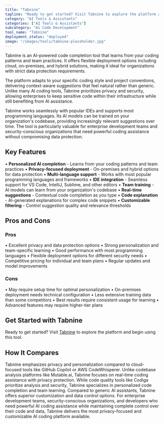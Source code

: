 ```yaml
---
title: "Tabnine"
tagline: "Ready to get started? Visit Tabnine to explore the platform and begin using t..."
category: "AI Tools & Assistants"
categories: ["AI Tools & Assistants"]
subcategory: "Ai Code Development"
tool_name: "Tabnine"
deployment_status: "deployed"
image: "/images/tools/tabnine-placeholder.jpg"
---
```

Tabnine is an AI-powered code completion tool that learns from your coding patterns and team practices. It offers flexible deployment options including cloud, on-premises, and hybrid solutions, making it ideal for organizations with strict data protection requirements.

The platform adapts to your specific coding style and project conventions, delivering context-aware suggestions that feel natural rather than generic. Unlike many AI coding tools, Tabnine prioritizes privacy and security, allowing enterprises to keep sensitive code within their infrastructure while still benefiting from AI assistance.

Tabnine works seamlessly with popular IDEs and supports most programming languages. Its AI models can be trained on your organization's codebase, providing increasingly relevant suggestions over time. The tool is particularly valuable for enterprise development teams and security-conscious organizations that need powerful coding assistance without compromising data protection.

## Key Features

• **Personalized AI completion** - Learns from your coding patterns and team practices
• **Privacy-focused deployment** - On-premises and hybrid options for data protection
• **Multi-language support** - Works with most popular programming languages and frameworks
• **IDE integration** - Seamless support for VS Code, IntelliJ, Sublime, and other editors
• **Team training** - AI models can learn from your organization's codebase
• **Real-time suggestions** - Contextual code completion as you type
• **Code explanation** - AI-generated explanations for complex code snippets
• **Customizable filtering** - Control suggestion quality and relevance thresholds

## Pros and Cons

### Pros
• Excellent privacy and data protection options
• Strong personalization and team-specific learning
• Good performance with most programming languages
• Flexible deployment options for different security needs
• Competitive pricing for individual and team plans
• Regular updates and model improvements

### Cons
• May require setup time for optimal personalization
• On-premises deployment needs technical configuration
• Less extensive training data than some competitors
• Best results require consistent usage for learning
• Advanced features may require higher-tier plans

## Get Started with Tabnine

Ready to get started? Visit [Tabnine](https://www.tabnine.com) to explore the platform and begin using this tool.

## How It Compares

Tabnine emphasizes privacy and personalization compared to cloud-focused tools like GitHub Copilot or AWS CodeWhisperer. Unlike codebase analysis platforms like Mutable.ai, Tabnine focuses on real-time coding assistance with privacy protection. While code quality tools like Codiga prioritize analysis and security, Tabnine specializes in personalized code completion and team learning. Compared to generic AI assistants, Tabnine offers superior customization and data control options. For enterprise development teams, security-conscious organizations, and developers who need powerful AI coding assistance while maintaining complete control over their code and data, Tabnine delivers the most privacy-focused and customizable AI coding platform available.